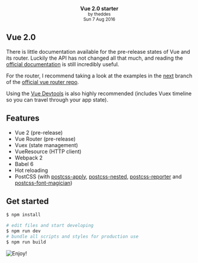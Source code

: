 <p style="text-align:center">
    <center>
        <strong>Vue 2.0 starter</strong><br>
        <small>by theddes<br>Sun 7 Aug 2016</small>
    </center>
</p>

## Vue 2.0

There is little documentation available for the pre-release states of Vue and its router. Luckily the API has not changed all that much, and reading the [official documentation](https://vuejs.org/api/) is still incredibly useful.

For the router, I recommend taking a look at the examples in the [next](https://github.com/vuejs/vue-router/tree/next) branch of the [official vue router repo](https://github.com/vuejs/vue-router).

Using the [Vue Devtools](https://github.com/vuejs/vue-devtools) is also highly recommended (includes Vuex timeline so you can travel through your app state).

## Features

- Vue 2 (pre-release)
- Vue Router (pre-release)
- Vuex (state management)
- VueResource (HTTP client)
- Webpack 2
- Babel 6
- Hot reloading
- PostCSS (with [postcss-apply](https://github.com/pascalduez/postcss-apply), [postcss-nested](https://github.com/postcss/postcss-nested), [postcss-reporter](https://github.com/postcss/postcss-reporter) and [postcss-font-magician](https://github.com/jonathantneal/postcss-font-magician))

## Get started

```bash
$ npm install

# edit files and start developing
$ npm run dev
# bundle all scripts and styles for production use
$ npm run build
```

![](https://i.imgur.com/9XCIaET.jpg "Enjoy!")
